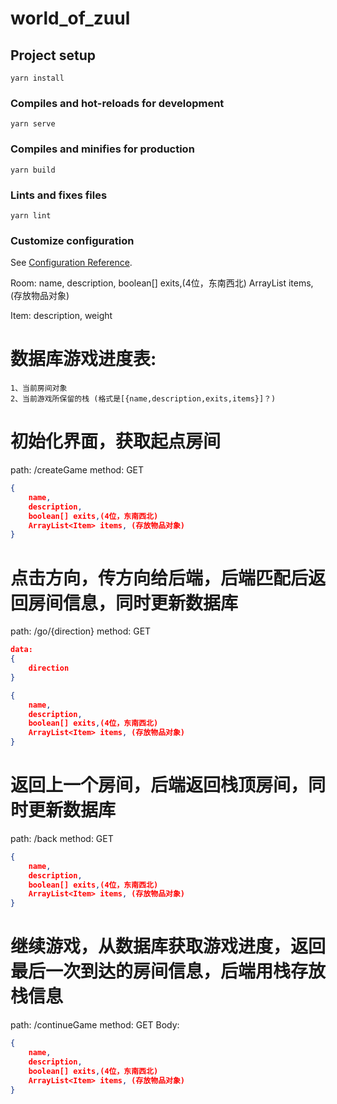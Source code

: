 # world_of_zuul

## Project setup
```
yarn install
```

### Compiles and hot-reloads for development
```
yarn serve
```

### Compiles and minifies for production
```
yarn build
```

### Lints and fixes files
```
yarn lint
```

### Customize configuration
See [Configuration Reference](https://cli.vuejs.org/config/).

Room: 
    name,
    description,
    boolean[] exits,(4位，东南西北)
    ArrayList<Item> items, (存放物品对象)

Item:
    description,
    weight

# 数据库游戏进度表:
    1、当前房间对象
    2、当前游戏所保留的栈 (格式是[{name,description,exits,items}]？)

# 初始化界面，获取起点房间
path: /createGame
method: GET

```json
{
    name,
    description,
    boolean[] exits,(4位，东南西北)
    ArrayList<Item> items, (存放物品对象)
}
```

# 点击方向，传方向给后端，后端匹配后返回房间信息，同时更新数据库
path: /go/{direction}
method: GET
```json
data:
{
    direction
}
```

```json
{
    name,
    description,
    boolean[] exits,(4位，东南西北)
    ArrayList<Item> items, (存放物品对象)
}
```

# 返回上一个房间，后端返回栈顶房间，同时更新数据库
path: /back
method: GET

```json
{
    name,
    description,
    boolean[] exits,(4位，东南西北)
    ArrayList<Item> items, (存放物品对象)
}
```

# 继续游戏，从数据库获取游戏进度，返回最后一次到达的房间信息，后端用栈存放栈信息
path: /continueGame
method: GET
Body:
```json
{
    name,
    description,
    boolean[] exits,(4位，东南西北)
    ArrayList<Item> items, (存放物品对象)
}
```


